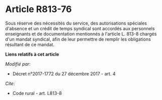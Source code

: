 # Article R813-76

Sous réserve des nécessités du service, des autorisations spéciales d'absence et un crédit de temps syndical sont accordés
aux personnels enseignants et de documentation mentionnés à l'article L. 813-8 chargés d'un mandat syndical, afin de leur
permettre de remplir les obligations résultant de ce mandat.

**Liens relatifs à cet article**

_Modifié par_:

  - Décret n°2017-1772 du 27 décembre 2017 - art. 4

_Cite_:

  - Code rural - art. L813-8
